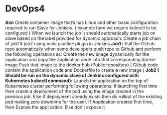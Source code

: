 # DevOps4
**Aim**
Create container image that’s has Linux  and other basic configuration required to run Slave for Jenkins. ( example here we require kubectl to be configured )
  When we launch the job it should automatically starts job on slave based on the label provided for dynamic approach.
  Create a job chain of job1 & job2 using build pipeline plugin in Jenkins 
**Job1 :**
  Pull  the Github repo automatically when some developers push repo to Github and perform the following operations as:
  Create the new image dynamically for the application and copy the application code into that corresponding docker image
  Push that image to the docker hub (Public repository) 
  ( Github code contain the application code and Dockerfile to create a new image )
**Job2 ( Should be run on the dynamic slave of Jenkins configured with Kubernetes kubectl command):**
      Launch the application on the top of Kubernetes cluster performing following operations:
      If launching first time then create a deployment of the pod using the image created in the previous job. Else if deployment already exists then do rollout of the existing pod making zero downtime  for the user.
      If Application created first time, then Expose the application. Else don’t expose it.
